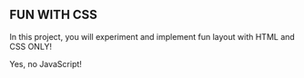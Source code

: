 ## FUN WITH CSS
In this project, you will experiment and implement fun layout with HTML and CSS ONLY!

Yes, no JavaScript!